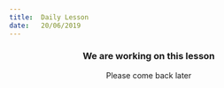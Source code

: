 ```yaml
---
title:  Daily Lesson
date:   20/06/2019
---
```


### <center>We are working on this lesson</center>
<center>Please come back later</center>